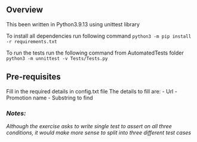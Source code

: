 ## Overview

This been written in Python3.9.13 using unittest library 

To install all dependencies run following command  ``` python3 -m pip install -r requirements.txt ```

To run the tests run the following command from AutomatedTests folder ```python3 -m unnittest -v Tests/Tests.py ```

## Pre-requisites

Fill in the required details in config.txt file 
The details to fill are:
    - Url
    - Promotion name
    - Substring to find

### *__Notes:__*

*Although the exercise asks to write single test to assert on all three conditions, it would make more sense to split into three different test cases*